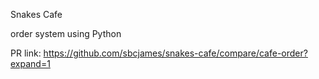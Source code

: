 Snakes Cafe

order system using Python

PR link: https://github.com/sbcjames/snakes-cafe/compare/cafe-order?expand=1